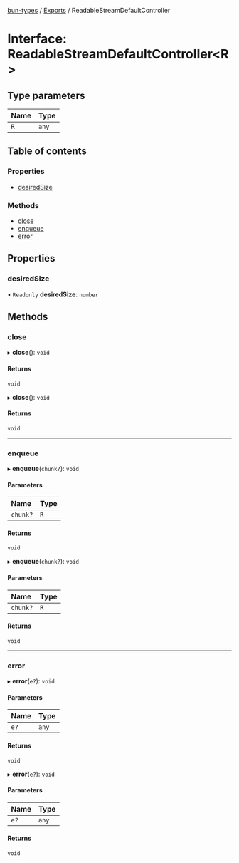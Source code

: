 [bun-types](https://oven-sh.github.io/bun-types/README.md) / [Exports](https://oven-sh.github.io/bun-types/modules.md) / ReadableStreamDefaultController

# Interface: ReadableStreamDefaultController<R\>

## Type parameters

| Name | Type |
| :------ | :------ |
| `R` | `any` |

## Table of contents

### Properties

- [desiredSize](https://oven-sh.github.io/bun-types/interfaces/ReadableStreamDefaultController.md#desiredsize)

### Methods

- [close](https://oven-sh.github.io/bun-types/interfaces/ReadableStreamDefaultController.md#close)
- [enqueue](https://oven-sh.github.io/bun-types/interfaces/ReadableStreamDefaultController.md#enqueue)
- [error](https://oven-sh.github.io/bun-types/interfaces/ReadableStreamDefaultController.md#error)

## Properties

### desiredSize

• `Readonly` **desiredSize**: `number`

## Methods

### close

▸ **close**(): `void`

#### Returns

`void`

▸ **close**(): `void`

#### Returns

`void`

___

### enqueue

▸ **enqueue**(`chunk?`): `void`

#### Parameters

| Name | Type |
| :------ | :------ |
| `chunk?` | `R` |

#### Returns

`void`

▸ **enqueue**(`chunk?`): `void`

#### Parameters

| Name | Type |
| :------ | :------ |
| `chunk?` | `R` |

#### Returns

`void`

___

### error

▸ **error**(`e?`): `void`

#### Parameters

| Name | Type |
| :------ | :------ |
| `e?` | `any` |

#### Returns

`void`

▸ **error**(`e?`): `void`

#### Parameters

| Name | Type |
| :------ | :------ |
| `e?` | `any` |

#### Returns

`void`
